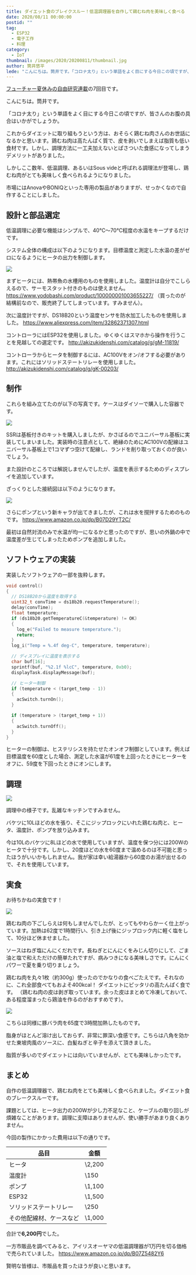 ```yaml
---
title: ダイエット食のブレイクスルー！低温調理器を自作して鶏むね肉を美味しく食べる
date: 2020/08/11 00:00:00
postid: ""
tag:
  - ESP32
  - 電子工作
  - 料理
category:
  - IoT
thumbnail: /images/2020/20200811/thumbnail.jpg
author: 筒井悠平
lede: "こんにちは。筒井です。「コロナ太り」という単語をよく目にする今日この頃ですが、皆さんのお腹の具合はいかがでしょうか。これからダイエットに取り組もうという方は、おそらく鶏むね肉さんのお世話になるかと思います。鶏むね肉は高たんぱく質で、皮を剥いでしまえば脂質も低い食材です。しかし、調理方法に一工夫加えないとぱさついた食感になってしまうデメリットが..."
---
```


[フューチャー夏休みの自由研究連載](/articles/20200726/)の7回目です。

こんにちは。筒井です。

「コロナ太り」という単語をよく目にする今日この頃ですが、皆さんのお腹の具合はいかがでしょうか。

これからダイエットに取り組もうという方は、おそらく鶏むね肉さんのお世話になるかと思います。鶏むね肉は高たんぱく質で、皮を剥いでしまえば脂質も低い食材です。しかし、調理方法に一工夫加えないとぱさついた食感になってしまうデメリットがありました。

しかしここ数年、低温調理、あるいはSous videと呼ばれる調理法が登場し、鶏むね肉がとても美味しく食べられるようになりました。

市場にはAnovaやBONIQといった専用の製品がありますが、せっかくなので自作することにしました。

## 設計と部品選定

低温調理に必要な機能はシンプルで、40℃～70℃程度の水温をキープするだけです。

システム全体の構成は以下のようになります。目標温度と測定した水温の差がゼロになるようにヒータの出力を制御します。

<img src="/images/2020/20200811/block_diagram.png" loading="lazy">

まずヒータには、熱帯魚の水槽用のものを使用しました。温度計は自分でこしらえるので、サーモスタット付きのものは使えません。
https://www.yodobashi.com/product/100000001003655227/
（買ったのが結構前なので、販売終了してしまっています。すみません）。

次に温度計ですが、DS18B20という温度センサを防水加工したものを使用しました。
https://www.aliexpress.com/item/32862371307.html

コントローラにはESP32を使用しました。ゆくゆくはスマホから操作を行うことを見越しての選定です。
http://akizukidenshi.com/catalog/g/gM-11819/

コントローラからヒータを制御するには、AC100Vをオン/オフする必要があります。これにはソリッドステートリレーを使用しました。
http://akizukidenshi.com/catalog/g/gK-00203/

## 制作

これらを組み立てたのが以下の写真です。ケースはダイソーで購入した容器です。

<img src="/images/2020/20200811/overview.jpg" loading="lazy">

SSRは基板付きのキットを購入しましたが、かさばるのでユニバーサル基板に実装してしまいました。実装時の注意点として、絶縁のためにAC100Vの配線はユニバーサル基板上で1コマずつ空けて配線し、ランドを削り取っておくのが良いでしょう。

また設計のところでは解説しませんでしたが、温度を表示するためのディスプレイを追加しています。

ざっくりとした接続図は以下のようになります。

<img src="/images/2020/20200811/schematics.png" loading="lazy">

さらにポンプという新キャラが出てきましたが、これは水を撹拌するためのものです。
https://www.amazon.co.jp/dp/B07D29YT2C/

最初は自然対流のみで水温が均一になるかと思ったのですが、思いの外鍋の中で温度差が生じてしまったためポンプを追加しました。

## ソフトウェアの実装

実装したソフトウェアの一部を抜粋します。

```c++
void control()
{
  // DS18B20から温度を取得する
  uint32_t convTime = ds18b20.requestTemperature();
  delay(convTime);
  float temperature;
  if (ds18b20.getTemperatureC(&temperature) != OK)
  {
    log_e("Failed to measure temperature.");
    return;
  }
  log_i("Temp = %.4f deg-C", temperature, temperature);

  // ディスプレイに温度を表示する
  char buf[16];
  sprintf(buf, "%2.1f %lcC", temperature, 0xb0);
  displayTask.displayMessage(buf);

  // ヒーター制御
  if (temperature < (target_temp - 1))
  {
    acSwitch.turnOn();
  }

  if (temperature > (target_temp + 1))
  {
    acSwitch.turnOff();
  }
}
```

ヒーターの制御は、ヒステリシスを持たせたオンオフ制御としています。例えば目標温度を60度とした場合、測定した水温が61度を上回ったときにヒーターをオフに、59度を下回ったときにオンにします。

## 調理

<img src="/images/2020/20200811/cooking.jpg" loading="lazy">

調理中の様子です。乱雑なキッチンですみません。

バケツに10Lほどの水を張り、そこにジップロックにいれた鶏むね肉と、ヒータ、温度計、ポンプを放り込みます。

今は10Lのバケツに8Lほどの水で使用していますが、温度を保つ分には200Wのヒータで十分です。しかし、20度ほどの水を60度まで温めるのは不可能と思ったほうがいいかもしれません。我が家は幸い給湯器から60度のお湯が出せるので、それを使用しています。

## 実食

お待ちかねの実食です！

<img src="/images/2020/20200811/chicken.jpg" loading="lazy">

鶏むね肉の下ごしらえは何もしませんでしたが、とってもやわらかーく仕上がっています。加熱は62度で1時間行い、引き上げ後にジップロック内に軽く塩をして、10分ほど休ませました。

ソースはねぎ塩にんにくだれです。長ねぎとにんにくをみじん切りにして、ごま油と塩で和えただけの簡単たれですが、病みつきになる美味しさです。にんにくパワーで夏を乗り切りましょう。

鶏むね肉を丸々1枚（約300g）使ったのでかなりの食べごたえです。それなのに、これ全部食べてもおよそ400kcal！ ダイエットにピッタリの高たんぱく食です。
（鶏むね肉の皮は剥ぎ取っています。余った皮はまとめて冷凍しておいて、ある程度溜まったら鶏油を作るのがおすすめです）。

<img src="/images/2020/20200811/pork.jpg" loading="lazy">

こちらは同様に豚バラ肉を65度で3時間加熱したものです。

脂身がほとんど溶け出しておらず、非常に罪深い食感です。こちらは八角を効かせた東坡肉風のソースに、白髪ねぎと辛子を添えて頂きました。

脂質が多いのでダイエットには向いていませんが、とても美味しかったです。

## まとめ

自作の低温調理器で、鶏むね肉をとても美味しく食べられました。ダイエット食のブレークスルーです。

課題としては、ヒータ出力の200Wが少し力不足なこと、ケーブルの取り回しが煩雑なことがあります。調理に支障はありませんが、使い勝手があまり良くありません。

今回の製作にかかった費用は以下の通りです。

| 品目                     | 金額   |
| ------------------------ | ------ |
| ヒータ                   | \2,200 |
| 温度計                   | \150   |
| ポンプ                   | \1,100 |
| ESP32                    | \1,500 |
| ソリッドステートリレー   | \250   |
| その他配線材、ケースなど | \1,000 |

合計で**6,200円**でした。

一方市販品を調べてみると、アイリスオーヤマの低温調理器が1万円を切る価格で売られていました。
https://www.amazon.co.jp/dp/B07Z5482Y6

賢明な皆様は、市販品を買ったほうが良いと思います。
